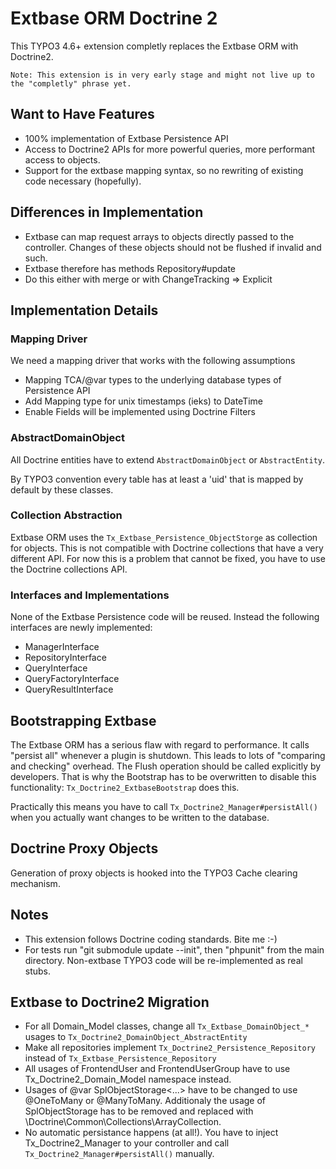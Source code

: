 # Extbase ORM Doctrine 2

This TYPO3 4.6+ extension completly replaces the Extbase ORM with Doctrine2.

    Note: This extension is in very early stage and might not live up to the "completly" phrase yet.

## Want to Have Features

* 100% implementation of Extbase Persistence API
* Access to Doctrine2 APIs for more powerful queries, more performant access to objects.
* Support for the extbase mapping syntax, so no rewriting of existing code necessary (hopefully).

## Differences in Implementation

* Extbase can map request arrays to objects directly passed to the controller. Changes of these objects should not be flushed if invalid and such.
* Extbase therefore has methods Repository#update
* Do this either with merge or with ChangeTracking => Explicit

## Implementation Details

### Mapping Driver

We need a mapping driver that works with the following assumptions

* Mapping TCA/@var types to the underlying database types of Persistence API
* Add Mapping type for unix timestamps (ieks) to DateTime
* Enable Fields will be implemented using Doctrine Filters

### AbstractDomainObject

All Doctrine entities have to extend `AbstractDomainObject` or `AbstractEntity`.

By TYPO3 convention every table has at least a 'uid' that is mapped by default by these classes.

### Collection Abstraction

Extbase ORM uses the `Tx_Extbase_Persistence_ObjectStorge` as collection for objects. This is not compatible with Doctrine collections that have a very different API. For now this is a problem that cannot be fixed, you have to use the Doctrine collections API.

### Interfaces and Implementations

None of the Extbase Persistence code will be reused. Instead the following interfaces are newly implemented:

* ManagerInterface
* RepositoryInterface
* QueryInterface
* QueryFactoryInterface
* QueryResultInterface

## Bootstrapping Extbase

The Extbase ORM has a serious flaw with regard to performance. It calls "persist all" whenever a plugin is shutdown. This leads to lots of "comparing and checking" overhead. The Flush operation should be called explicitly by developers. That is why the Bootstrap has to be overwritten to disable this functionality: `Tx_Doctrine2_ExtbaseBootstrap` does this.

Practically this means you have to call `Tx_Doctrine2_Manager#persistAll()` when you actually want changes to be written to the database.

## Doctrine Proxy Objects

Generation of proxy objects is hooked into the TYPO3 Cache clearing mechanism.

## Notes

* This extension follows Doctrine coding standards. Bite me :-)
* For tests run "git submodule update --init", then "phpunit" from the main directory. Non-extbase TYPO3 code will be re-implemented as real stubs.

## Extbase to Doctrine2 Migration

* For all Domain_Model classes, change all `Tx_Extbase_DomainObject_*` usages to `Tx_Doctrine2_DomainObject_AbstractEntity`
* Make all repositories implement `Tx_Doctrine2_Persistence_Repository` instead of `Tx_Extbase_Persistence_Repository`
* All usages of FrontendUser and FrontendUserGroup have to use Tx_Doctrine2_Domain_Model namespace instead.
* Usages of @var SplObjectStorage<...> have to be changed to use @OneToMany or @ManyToMany. Additionaly the usage of SplObjectStorage has to be removed and replaced with \Doctrine\Common\Collections\ArrayCollection.
* No automatic persistance happens (at all!). You have to inject Tx_Doctrine2_Manager to your controller and call `Tx_Doctrine2_Manager#persistAll()` manually.
